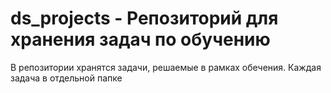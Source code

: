 # ds_projects - Репозиторий для хранения задач по обучению
В репозитории хранятся задачи, решаемые в рамках обечения. Каждая задача в отдельной папке

